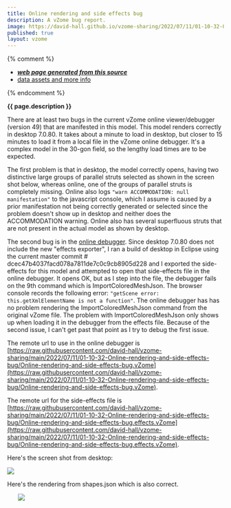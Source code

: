 ```yaml
---
title: Online rendering and side effects bug
description: A vZome bug report.
image: https://david-hall.github.io/vzome-sharing/2022/07/11/01-10-32-Online-rendering-and-side-effects-bug/Online-rendering-and-side-effects-bug.png
published: true
layout: vzome
---
```


{% comment %}
 - [***web page generated from this source***](<https://david-hall.github.io/vzome-sharing/2022/07/11/Online-rendering-and-side-effects-bug-01-10-32.html>)
 - [data assets and more info](<https://github.com/david-hall/vzome-sharing/tree/main/2022/07/11/01-10-32-Online-rendering-and-side-effects-bug/>)
 
{% endcomment %}

__{{ page.description }}__

There are at least two bugs in the current vZome online viewer/debugger (version 49) that are manifested in this model.
This model renders correctly in desktop 7.0.80. It takes about a minute to load in desktop, but closer to 15 minutes to load it from a local file in the vZome online debugger. It's a complex model in the 30-gon field, so the lengthy load times are to be expected.

The first problem is that in desktop, the model correctly opens, having two distinctive large groups of parallel struts selected as shown in the screen shot below, whereas online, one of the groups of parallel struts is completely missing. Online also logs `"warn ACCOMMODATION: null manifestation"` to the javascript console, which I assume is caused by a prior manifestation not being correctly generated or selected since the problem doesn't show up in desktop and neither does the ACCOMMODATION warning. Online also has several superfluous struts that are not present in the actual model as shown by desktop.

The second bug is in the [online debugger](https://www.vzome.com/app/?debug=true). Since desktop 7.0.80 does not include the new "effects exporter", I ran a build of desktop in Eclipse using the current master commit # dcec47b4037facd078a7811de7c0c9cb8905d228 and I exported the side-effects for this model and attempted to open that side-effects file in the online debugger. It opens OK, but as I step into the file, the debugger fails on the 9th command which is ImportColoredMeshJson. The browser console records the following error: `"getScene error: this.getXmlElementName is not a function"`. The online debugger has has no problem rendering the ImportColoredMeshJson command from the original vZome file. The problem with ImportColoredMeshJson only shows up when loading it in the debugger from the effects file. Because of the second issue, I can't get past that point as I try to debug the first issue.

The remote url to use in the online debugger is [https://raw.githubusercontent.com/david-hall/vzome-sharing/main/2022/07/11/01-10-32-Online-rendering-and-side-effects-bug/Online-rendering-and-side-effects-bug.vZome](https://raw.githubusercontent.com/david-hall/vzome-sharing/main/2022/07/11/01-10-32-Online-rendering-and-side-effects-bug/Online-rendering-and-side-effects-bug.vZome).
 
The remote url for the side-effects file is [https://raw.githubusercontent.com/david-hall/vzome-sharing/main/2022/07/11/01-10-32-Online-rendering-and-side-effects-bug/Online-rendering-and-side-effects-bug.effects.vZome](https://raw.githubusercontent.com/david-hall/vzome-sharing/main/2022/07/11/01-10-32-Online-rendering-and-side-effects-bug/Online-rendering-and-side-effects-bug.effects.vZome).
 
Here's the screen shot from desktop:

<img src="https://david-hall.github.io/vzome-sharing/2022/07/11/01-10-32-Online-rendering-and-side-effects-bug/Online-rendering-and-side-effects-bug.png" />

Here's the rendering from shapes.json which is also correct.

<vzome-viewer style="width: 87%; height: 60vh; margin: 5%"
       src="https://david-hall.github.io/vzome-sharing/2022/07/11/01-10-32-Online-rendering-and-side-effects-bug/Online-rendering-and-side-effects-bug.vZome" >
  <img src="https://david-hall.github.io/vzome-sharing/2022/07/11/01-10-32-Online-rendering-and-side-effects-bug/Online-rendering-and-side-effects-bug.png" />
</vzome-viewer>

